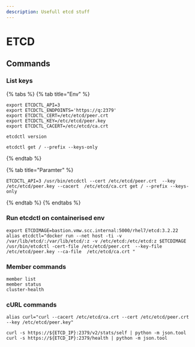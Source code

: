 ```yaml
---
description: Usefull etcd stuff
---
```


# ETCD

## Commands

### List keys

{% tabs %}
{% tab title="Env" %}
```text
export ETCDCTL_API=3
export ETCDCTL_ENDPOINTS='https://q:2379'
export ETCDCTL_CERT=/etc/etcd/peer.crt
export ETCDCTL_KEY=/etc/etcd/peer.key 
export ETCDCTL_CACERT=/etc/etcd/ca.crt

etcdctl version

etcdctl get / --prefix --keys-only
```
{% endtab %}

{% tab title="Paramter" %}
```
ETCDCTL_API=3 /usr/bin/etcdctl --cert /etc/etcd/peer.crt  --key /etc/etcd/peer.key --cacert  /etc/etcd/ca.crt get / --prefix --keys-only

```
{% endtab %}
{% endtabs %}

### Run etcdctl on containerised env

```text
export ETCDIMAGE=bastion.vmw.scc.internal:5000/rhel7/etcd:3.2.22 
alias etcdctl="docker run --net host -ti -v /var/lib/etcd/:/var/lib/etcd/:z -v /etc/etcd:/etc/etcd:z $ETCDIMAGE /usr/bin/etcdctl -cert-file /etc/etcd/peer.crt  --key-file /etc/etcd/peer.key --ca-file  /etc/etcd/ca.crt "
```

### Member commands

```text
member list
member status
cluster-health
```

### cURL commands

```text
alias curl="curl --cacert /etc/etcd/ca.crt --cert /etc/etcd/peer.crt   --key /etc/etcd/peer.key"

curl -s https://${ETCD_IP}:2379/v2/stats/self | python -m json.tool
curl -s https://${ETCD_IP}:2379/health | python -m json.tool

```

